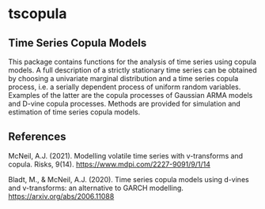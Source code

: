 # tscopula

## Time Series Copula Models

This package contains functions for the analysis of time series using copula models. A full description of a strictly stationary time series can be obtained by choosing a univariate marginal distribution and a time series copula process, i.e. a serially dependent process of uniform random variables. Examples of the latter are the copula processes of Gaussian ARMA models and D-vine copula processes. Methods are provided for simulation and estimation of time series copula models.

## References

McNeil, A.J. (2021). Modelling volatile time series with v-transforms and copula. Risks, 9(14). https://www.mdpi.com/2227-9091/9/1/14

Bladt, M., & McNeil, A.J. (2020). Time series copula models using d-vines and v-transforms: an alternative to GARCH modelling. https://arxiv.org/abs/2006.11088
